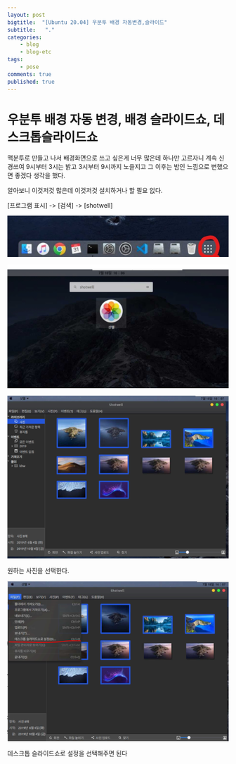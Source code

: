 ```yaml
---
layout: post
bigtitle:  "[Ubuntu 20.04] 우분투 배경 자동변경,슬라이드"
subtitle:   "."
categories:
    - blog
    - blog-etc
tags:
    - pose
comments: true
published: true
---
```



# 우분투 배경 자동 변경, 배경 슬라이드쇼, 데스크톱슬라이드쇼

맥분투로 만들고 나서 배경화면으로 쓰고 싶은게 너무 많은데
하나만 고르자니 계속 신경쓰여 9시부터 3시는 밝고 3시부터 9시까지 노을지고 그 이후는 밤인 느낌으로 변했으면 좋겠다 생각을 했다.

알아보니 이것저것 많은데 이것저것 설치하거나 할 필요 없다.

[프로그램 표시] -> [검색] ->  [shotwell]

![그림1](/assets/img/Blog/Etc/macbuntu/11.jpg)

![그림1](/assets/img/Blog/Etc/macbuntu/12.PNG)

![그림1](/assets/img/Blog/Etc/macbuntu/13.PNG)

원하는 사진을 선택한다.

![그림1](/assets/img/Blog/Etc/macbuntu/14.PNG)

데스크톱 슬라이드쇼로 설정을 선택해주면 된다
